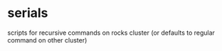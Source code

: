 # serials
scripts for recursive commands on rocks cluster (or defaults to regular command on other cluster)
